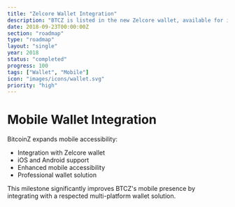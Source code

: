 ```yaml
---
title: "Zelcore Wallet Integration"
description: "BTCZ is listed in the new Zelcore wallet, available for iOS & Android"
date: 2018-09-23T00:00:00Z
section: "roadmap"
type: "roadmap"
layout: "single"
year: 2018
status: "completed"
progress: 100
tags: ["Wallet", "Mobile"]
icon: "images/icons/wallet.svg"
priority: "high"
---
```


# Mobile Wallet Integration

BitcoinZ expands mobile accessibility:
- Integration with Zelcore wallet
- iOS and Android support
- Enhanced mobile accessibility
- Professional wallet solution

This milestone significantly improves BTCZ's mobile presence by integrating with a respected multi-platform wallet solution.

